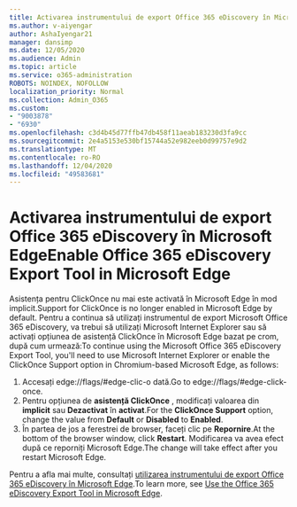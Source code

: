 ```yaml
---
title: Activarea instrumentului de export Office 365 eDiscovery în Microsoft Edge
ms.author: v-aiyengar
author: AshaIyengar21
manager: dansimp
ms.date: 12/05/2020
ms.audience: Admin
ms.topic: article
ms.service: o365-administration
ROBOTS: NOINDEX, NOFOLLOW
localization_priority: Normal
ms.collection: Admin_O365
ms.custom:
- "9003878"
- "6930"
ms.openlocfilehash: c3d4b45d77ffb47db458f11aeab183230d3fa9cc
ms.sourcegitcommit: 2e4a5153e530bf15744a52e982eeb0d99757e9d2
ms.translationtype: MT
ms.contentlocale: ro-RO
ms.lasthandoff: 12/04/2020
ms.locfileid: "49583681"
---
```

# <a name="enable-office-365-ediscovery-export-tool-in-microsoft-edge"></a><span data-ttu-id="3265b-102">Activarea instrumentului de export Office 365 eDiscovery în Microsoft Edge</span><span class="sxs-lookup"><span data-stu-id="3265b-102">Enable Office 365 eDiscovery Export Tool in Microsoft Edge</span></span>

<span data-ttu-id="3265b-103">Asistența pentru ClickOnce nu mai este activată în Microsoft Edge în mod implicit.</span><span class="sxs-lookup"><span data-stu-id="3265b-103">Support for ClickOnce is no longer enabled in Microsoft Edge by default.</span></span> <span data-ttu-id="3265b-104">Pentru a continua să utilizați instrumentul de export Microsoft Office 365 eDiscovery, va trebui să utilizați Microsoft Internet Explorer sau să activați opțiunea de asistență ClickOnce în Microsoft Edge bazat pe crom, după cum urmează:</span><span class="sxs-lookup"><span data-stu-id="3265b-104">To continue using the Microsoft Office 365 eDiscovery Export Tool, you'll need to use Microsoft Internet Explorer or enable the ClickOnce Support option in Chromium-based Microsoft Edge, as follows:</span></span>

1. <span data-ttu-id="3265b-105">Accesați edge://flags/#edge-clic-o dată.</span><span class="sxs-lookup"><span data-stu-id="3265b-105">Go to edge://flags/#edge-click-once.</span></span>
1. <span data-ttu-id="3265b-106">Pentru opțiunea de **asistență ClickOnce** , modificați valoarea din **implicit** sau **Dezactivat** în **activat**.</span><span class="sxs-lookup"><span data-stu-id="3265b-106">For the **ClickOnce Support** option, change the value from **Default** or **Disabled** to **Enabled**.</span></span>
1. <span data-ttu-id="3265b-107">În partea de jos a ferestrei de browser, faceți clic pe **Repornire**.</span><span class="sxs-lookup"><span data-stu-id="3265b-107">At the bottom of the browser window, click **Restart**.</span></span> <span data-ttu-id="3265b-108">Modificarea va avea efect după ce reporniți Microsoft Edge.</span><span class="sxs-lookup"><span data-stu-id="3265b-108">The change will take effect after you restart Microsoft Edge.</span></span>

<span data-ttu-id="3265b-109">Pentru a afla mai multe, consultați [utilizarea instrumentului de export Office 365 eDiscovery în Microsoft Edge](https://go.microsoft.com/fwlink/?linkid=2111611).</span><span class="sxs-lookup"><span data-stu-id="3265b-109">To learn more, see [Use the Office 365 eDiscovery Export Tool in Microsoft Edge](https://go.microsoft.com/fwlink/?linkid=2111611).</span></span>
